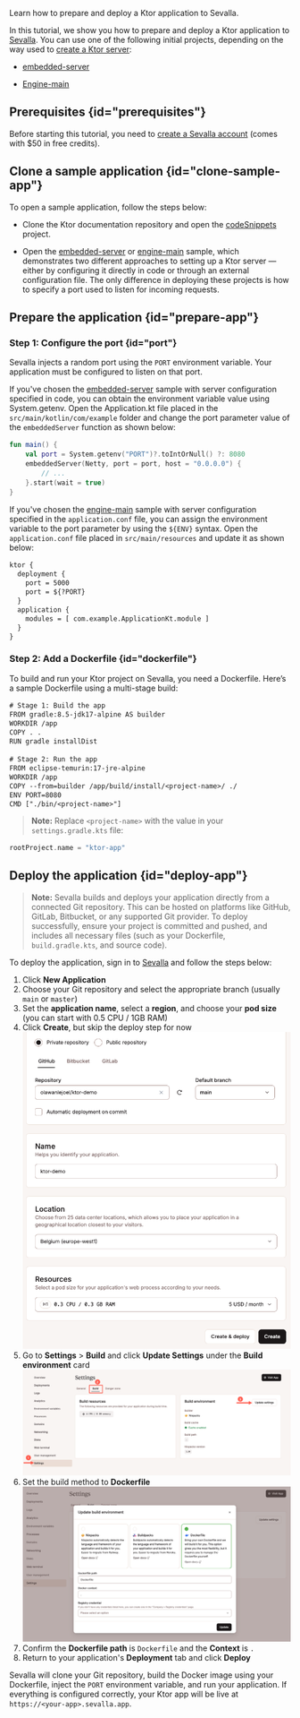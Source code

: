 [//]: # (title: Sevalla)

<show-structure for="chapter" depth="2"/>

<link-summary>Learn how to prepare and deploy a Ktor application to Sevalla.</link-summary>

In this tutorial, we show you how to prepare and deploy a Ktor application to [Sevalla](https://sevalla.com/). You can use one of the following initial projects, depending on the way used to [create a Ktor server](server-create-and-configure.topic):

* [embedded-server](https://github.com/ktorio/ktor-documentation/tree/%ktor_version%/codeSnippets/snippets/embedded-server)

* [Engine-main](https://github.com/ktorio/ktor-documentation/tree/%ktor_version%/codeSnippets/snippets/engine-main)

## Prerequisites {id="prerequisites"}

Before starting this tutorial, you need to [create a Sevalla account](https://sevalla.com) (comes with $50 in free credits).

## Clone a sample application {id="clone-sample-app"}

To open a sample application, follow the steps below:

* Clone the Ktor documentation repository and open the [codeSnippets](https://github.com/ktorio/ktor-documentation/tree/%ktor_version%/codeSnippets) project.

* Open the [embedded-server](https://github.com/ktorio/ktor-documentation/tree/%ktor_version%/codeSnippets/snippets/embedded-server) or [engine-main](https://github.com/ktorio/ktor-documentation/tree/%ktor_version%/codeSnippets/snippets/engine-main) sample, which demonstrates two different approaches to setting up a Ktor server — either by configuring it directly in code or through an external configuration file. The only difference in deploying these projects is how to specify a port used to listen for incoming requests.

## Prepare the application {id="prepare-app"}

### Step 1: Configure the port {id="port"}

Sevalla injects a random port using the `PORT` environment variable. Your application must be configured to listen on that port.

If you've chosen the [embedded-server](https://github.com/ktorio/ktor-documentation/tree/%ktor_version%/codeSnippets/snippets/embedded-server) sample with server configuration specified in code, you can obtain the environment variable value using System.getenv. Open the Application.kt file placed in the `src/main/kotlin/com/example` folder and change the port parameter value of the `embeddedServer` function as shown below:

```kotlin
fun main() {
    val port = System.getenv("PORT")?.toIntOrNull() ?: 8080
    embeddedServer(Netty, port = port, host = "0.0.0.0") {
        // ...
    }.start(wait = true)
}
```

If you've chosen the [engine-main](https://github.com/ktorio/ktor-documentation/tree/%ktor_version%/codeSnippets/snippets/engine-main) sample with server configuration specified in the `application.conf` file, you can assign the environment variable to the port parameter by using the `${ENV}` syntax. Open the `application.conf` file placed in `src/main/resources` and update it as shown below:

```
ktor {
  deployment {
    port = 5000
    port = ${?PORT}
  }
  application {
    modules = [ com.example.ApplicationKt.module ]
  }
}
```

### Step 2: Add a Dockerfile {id="dockerfile"}

To build and run your Ktor project on Sevalla, you need a Dockerfile. Here’s a sample Dockerfile using a multi-stage build:

```docker
# Stage 1: Build the app
FROM gradle:8.5-jdk17-alpine AS builder
WORKDIR /app
COPY . .
RUN gradle installDist

# Stage 2: Run the app
FROM eclipse-temurin:17-jre-alpine
WORKDIR /app
COPY --from=builder /app/build/install/<project-name>/ ./
ENV PORT=8080
CMD ["./bin/<project-name>"]
```

> **Note:** Replace `<project-name>` with the value in your `settings.gradle.kts` file:

```kotlin
rootProject.name = "ktor-app"
```

## Deploy the application {id="deploy-app"}

> **Note:** Sevalla builds and deploys your application directly from a connected Git repository. This can be hosted on platforms like GitHub, GitLab, Bitbucket, or any supported Git provider. To deploy successfully, ensure your project is committed and pushed, and includes all necessary files (such as your Dockerfile, `build.gradle.kts`, and source code).

To deploy the application, sign in to [Sevalla](https://sevalla.com/) and follow the steps below:

1. Click **New Application**  
2. Choose your Git repository and select the appropriate branch (usually `main` or `master`)  
3. Set the **application name**, select a **region**, and choose your **pod size** (you can start with 0.5 CPU / 1GB RAM)  
4. Click **Create**, but skip the deploy step for now  
  ![Sevalla create app](../images/sevalla-deployment-create-app.png)
5. Go to **Settings** \> **Build** and click **Update Settings** under the **Build environment** card  
  ![Sevalla update build settings](../images/sevalla-deployment-update-build-settings.png)
6. Set the build method to **Dockerfile**  
  ![Sevalla Dockerfile settings](../images/sevalla-deployment-docker-settings.png)
7. Confirm the **Dockerfile path** is `Dockerfile` and the **Context** is `.`  
8. Return to your application's **Deployment** tab and click **Deploy**

Sevalla will clone your Git repository, build the Docker image using your Dockerfile, inject the `PORT` environment variable, and run your application. If everything is configured correctly, your Ktor app will be live at `https://<your-app>.sevalla.app`.